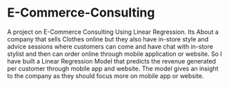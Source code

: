 # E-Commerce-Consulting
A project on E-Commerce Consulting Using Linear Regression. Its About a company that sells Clothes online but they also have in-store style and advice sessions where customers can come and have chat with in-store stylist and then can order online through mobile application or website. So I have built a Linear Regression Model that predicts the revenue generated per customer through mobile app and website. The model gives an insight to the company as they should focus more on mobile app or website.
